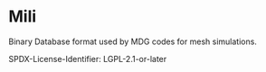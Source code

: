 # Mili

Binary Database format used by MDG codes for mesh simulations.

SPDX-License-Identifier: LGPL-2.1-or-later
